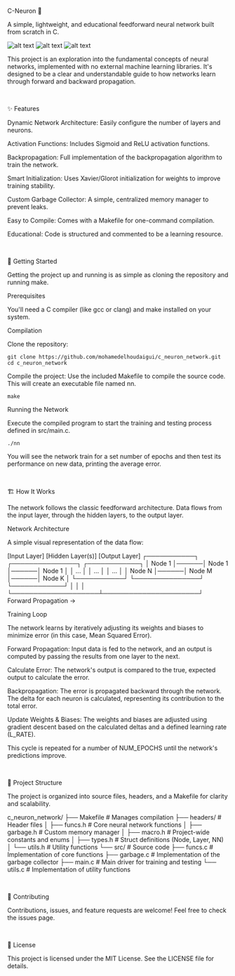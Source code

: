 C-Neuron 🧠

A simple, lightweight, and educational feedforward neural network built from scratch in C.

![alt text](https://img.shields.io/badge/Language-C-blue.svg)
![alt text](https://img.shields.io/badge/Standard-C11-brightgreen.svg)
![alt text](https://img.shields.io/badge/License-MIT-yellow.svg)

This project is an exploration into the fundamental concepts of neural networks, implemented with no external machine learning libraries. It's designed to be a clear and understandable guide to how networks learn through forward and backward propagation.

<br>

✨ Features

Dynamic Network Architecture: Easily configure the number of layers and neurons.

Activation Functions: Includes Sigmoid and ReLU activation functions.

Backpropagation: Full implementation of the backpropagation algorithm to train the network.

Smart Initialization: Uses Xavier/Glorot initialization for weights to improve training stability.

Custom Garbage Collector: A simple, centralized memory manager to prevent leaks.

Easy to Compile: Comes with a Makefile for one-command compilation.

Educational: Code is structured and commented to be a learning resource.

<br>

🔧 Getting Started

Getting the project up and running is as simple as cloning the repository and running make.

Prerequisites

You'll need a C compiler (like gcc or clang) and make installed on your system.

Compilation

Clone the repository:

```
git clone https://github.com/mohamedelhoudaigui/c_neuron_network.git
cd c_neuron_network
```


Compile the project:
Use the included Makefile to compile the source code. This will create an executable file named nn.

```
make
```
Running the Network

Execute the compiled program to start the training and testing process defined in src/main.c.

```
./nn
```

You will see the network train for a set number of epochs and then test its performance on new data, printing the average error.

<br>

🏗️ How It Works

The network follows the classic feedforward architecture. Data flows from the input layer, through the hidden layers, to the output layer.

Network Architecture

A simple visual representation of the data flow:

[Input Layer]      [Hidden Layer(s)]      [Output Layer]
  ┌───────────┐      ┌───────────────┐      ┌────────────┐
  │  Node 1   │──────│    Node 1     │──────│   Node 1   │
  │   ...     │      │      ...      │      │    ...     │
  │  Node N   │──────│    Node M     │──────│   Node K   │
  └───────────┘      └───────────────┘      └────────────┘
       │                    │                      │
       └────────────────────┴──────────────────────┘
                    Forward Propagation ->

Training Loop

The network learns by iteratively adjusting its weights and biases to minimize error (in this case, Mean Squared Error).

Forward Propagation: Input data is fed to the network, and an output is computed by passing the results from one layer to the next.

Calculate Error: The network's output is compared to the true, expected output to calculate the error.

Backpropagation: The error is propagated backward through the network. The delta for each neuron is calculated, representing its contribution to the total error.

Update Weights & Biases: The weights and biases are adjusted using gradient descent based on the calculated deltas and a defined learning rate (L_RATE).

This cycle is repeated for a number of NUM_EPOCHS until the network's predictions improve.

<br>

📁 Project Structure

The project is organized into source files, headers, and a Makefile for clarity and scalability.

c_neuron_network/
├── Makefile                # Manages compilation
├── headers/                # Header files
│   ├── funcs.h             # Core neural network functions
│   ├── garbage.h           # Custom memory manager
│   ├── macro.h             # Project-wide constants and enums
│   ├── types.h             # Struct definitions (Node, Layer, NN)
│   └── utils.h             # Utility functions
└── src/                    # Source code
    ├── funcs.c             # Implementation of core functions
    ├── garbage.c           # Implementation of the garbage collector
    ├── main.c              # Main driver for training and testing
    └── utils.c             # Implementation of utility functions

<br>

🤝 Contributing

Contributions, issues, and feature requests are welcome! Feel free to check the issues page.

<br>

📜 License

This project is licensed under the MIT License. See the LICENSE file for details.
